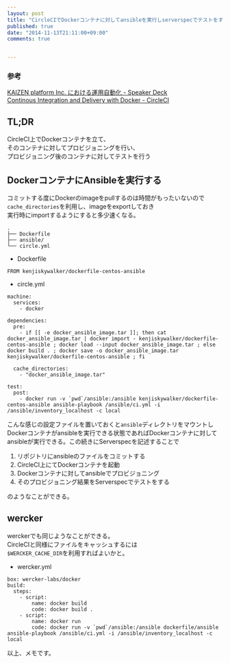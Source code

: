 ```yaml
---
layout: post
title: "CircleCIでDockerコンテナに対してansibleを実行しserverspecでテストをする"
published: true
date: "2014-11-13T21:11:00+09:00"
comments: true


---
```


### 参考

[KAIZEN platform Inc. における運用自動化 - Speaker Deck](https://speakerdeck.com/naoya/kaizen-platform-inc-niokeruyun-yong-zi-dong-hua)  
[Continous Integration and Delivery with Docker - CircleCI](https://circleci.com/docs/docker)

## TL;DR

CircleCI上でDockerコンテナを立て、  
そのコンテナに対してプロビジョニングを行い、  
プロビジョニング後のコンテナに対してテストを行う

## DockerコンテナにAnsibleを実行する

コミットする度にDockerのimageをpullするのは時間がもったいないので  
`cache_directories`を利用し、imageをexportしておき  
実行時にimportするようにすると多少速くなる。

```
.
├── Dockerfile
├── ansible/
└── circle.yml
```

- Dockerfile

```
FROM kenjiskywalker/dockerfile-centos-ansible
```


- circle.yml

```
machine:
  services:
    - docker

dependencies:
  pre:
    - if [[ -e docker_ansible_image.tar ]]; then cat docker_ansible_image.tar | docker import - kenjiskywalker/dockerfile-centos-ansible ; docker load --input docker_ansible_image.tar ; else docker build . ; docker save -o docker_ansible_image.tar kenjiskywalker/dockerfile-centos-ansible ; fi

  cache_directories:
    - "docker_ansible_image.tar"

test:
  post:
    - docker run -v `pwd`/ansible:/ansible kenjiskywalker/dockerfile-centos-ansible ansible-playbook /ansible/ci.yml -i /ansible/inventory_localhost -c local
```

こんな感じの設定ファイルを置いておくと`ansible`ディレクトリをマウントし  
Dockerコンテナがansibleを実行できる状態であればDockerコンテナに対して  
ansibleが実行できる。この続きにServerspecを記述することで  

1. リポジトリにansibleのファイルをコミットする
2. CircleCI上にてDockerコンテナを起動
3. Dockerコンテナに対してansibleでプロビジョニング
4. そのプロビジョニング結果をServerspecでテストをする

のようなことができる。  

## wercker

werckerでも同じようなことができる。  
CircleCIと同様にファイルをキャッシュするには  
`$WERCKER_CACHE_DIR`を利用すればよいかと。


- wercker.yml

```
box: wercker-labs/docker
build:
  steps:
    - script:
        name: docker build
        code: docker build .
    - script:
        name: docker run
        code: docker run -v `pwd`/ansible:/ansible dockerfile/ansible ansible-playbook /ansible/ci.yml -i /ansible/inventory_localhost -c local
```

以上、メモです。
